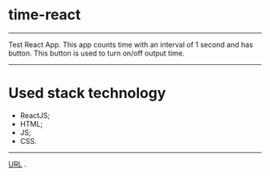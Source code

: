 # time-react
---
Test React App. This app counts time with an interval of 1 second and has button. This button is used to turn on/off output time.

---

# Used stack technology 

- ReactJS;
- HTML;
- JS;
- CSS.

---

[URL](https://andrei1994rus.github.io/time-react/) .